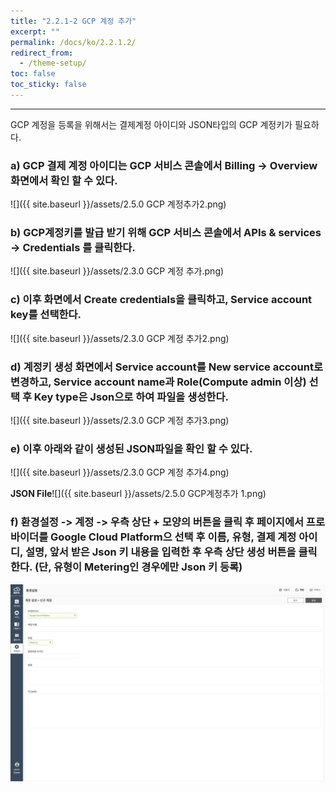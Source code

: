 ```yaml
---
title: "2.2.1-2 GCP 계정 추가"
excerpt: ""
permalink: /docs/ko/2.2.1.2/
redirect_from:
  - /theme-setup/
toc: false
toc_sticky: false
---
```


---
GCP 계정을 등록을 위해서는 결제계정 아이디와 JSON타입의 GCP 계정키가 필요하다.

### a\) GCP 결제 계정 아이디는  GCP 서비스 콘솔에서 Billing -&gt; Overview 화면에서 확인 할 수 있다.
![]({{ site.baseurl }}/assets/2.5.0 GCP 계정추가2.png)

### b\) GCP계정키를 발급 받기 위해 GCP 서비스 콘솔에서 APIs & services -&gt; Credentials 를 클릭한다.
![]({{ site.baseurl }}/assets/2.3.0 GCP 계정 추가.png)

### c\) 이후 화면에서 Create credentials을 클릭하고, Service account key를 선택한다.
![]({{ site.baseurl }}/assets/2.3.0 GCP 계정 추가2.png)

### d\) 계정키 생성 화면에서 Service account를 New service account로 변경하고, Service account name과 Role\(Compute admin 이상\)  선택 후 Key type은 Json으로 하여 파일을 생성한다.
![]({{ site.baseurl }}/assets/2.3.0 GCP 계정 추가3.png)

### e\) 이후 아래와 같이 생성된 JSON파일을 확인 할 수 있다.
![]({{ site.baseurl }}/assets/2.3.0 GCP 계정 추가4.png)

**JSON File**![]({{ site.baseurl }}/assets/2.5.0 GCP계정추가 1.png)

### f\) 환경설정 -&gt; 계정 -&gt; 우측 상단 + 모양의 버튼을 클릭 후 페이지에서 프로바이더를 Google Cloud Platform으 선택 후 이름, 유형, 결제 계정 아이디, 설명, 앞서 받은 Json 키 내용을 입력한 후 우측 상단 생성 버튼을 클릭한다. \(단, 유형이 Metering인 경우에만 Json 키 등록\)
![](/assets/KR/3.0.0/2.2.1-2_7.png)
